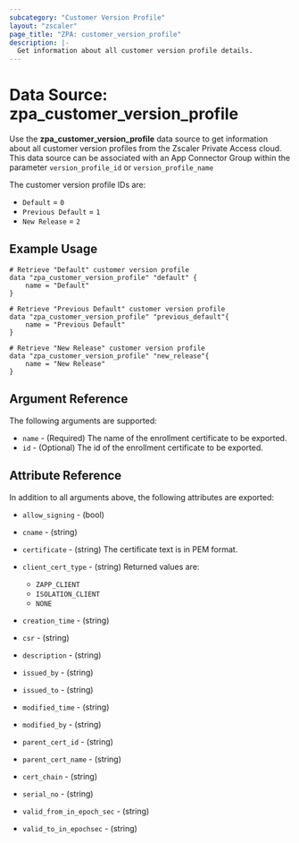 ```yaml
---
subcategory: "Customer Version Profile"
layout: "zscaler"
page_title: "ZPA: customer_version_profile"
description: |-
  Get information about all customer version profile details.
---
```


# Data Source: zpa_customer_version_profile

Use the **zpa_customer_version_profile** data source to get information about all customer version profiles from the Zscaler Private Access cloud. This data source can be associated with an App Connector Group within the parameter `version_profile_id` or `version_profile_name`

The customer version profile IDs are:

* `Default` = `0`
* `Previous Default` = `1`
* `New Release` = `2`

## Example Usage

```hcl
# Retrieve "Default" customer version profile
data "zpa_customer_version_profile" "default" {
    name = "Default"
}

# Retrieve "Previous Default" customer version profile
data "zpa_customer_version_profile" "previous_default"{
    name = "Previous Default"
}

# Retrieve "New Release" customer version profile
data "zpa_customer_version_profile" "new_release"{
    name = "New Release"
}
```

## Argument Reference

The following arguments are supported:

* `name` - (Required) The name of the enrollment certificate to be exported.
* `id` - (Optional) The id of the enrollment certificate to be exported.

## Attribute Reference

In addition to all arguments above, the following attributes are exported:

* `allow_signing` - (bool)
* `cname` - (string)
* `certificate` - (string) The certificate text is in PEM format.
* `client_cert_type` - (string) Returned values are:
  * `ZAPP_CLIENT`
  * `ISOLATION_CLIENT`
  * `NONE`

* `creation_time` - (string)
* `csr` - (string)
* `description` - (string)
* `issued_by` - (string)
* `issued_to` - (string)
* `modified_time` - (string)
* `modified_by` - (string)
* `parent_cert_id` - (string)
* `parent_cert_name` - (string)
* `cert_chain` - (string)
* `serial_no` - (string)
* `valid_from_in_epoch_sec` - (string)
* `valid_to_in_epochsec` - (string)
